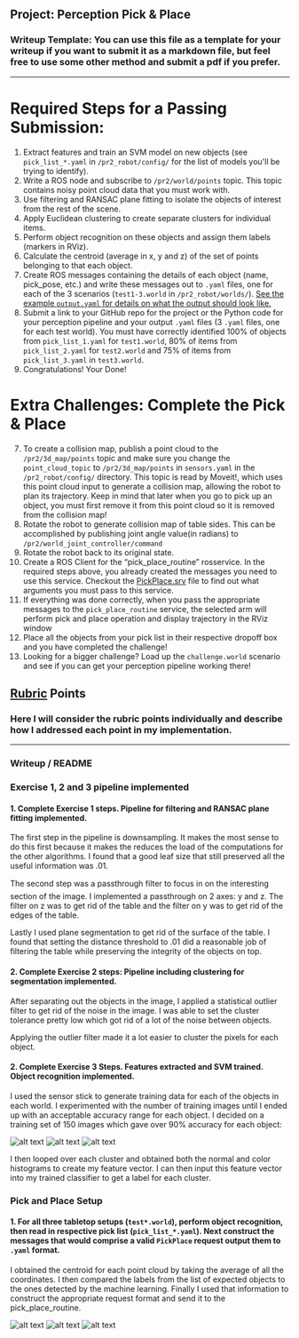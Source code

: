 ## Project: Perception Pick & Place
### Writeup Template: You can use this file as a template for your writeup if you want to submit it as a markdown file, but feel free to use some other method and submit a pdf if you prefer.

---


# Required Steps for a Passing Submission:
1. Extract features and train an SVM model on new objects (see `pick_list_*.yaml` in `/pr2_robot/config/` for the list of models you'll be trying to identify). 
2. Write a ROS node and subscribe to `/pr2/world/points` topic. This topic contains noisy point cloud data that you must work with.
3. Use filtering and RANSAC plane fitting to isolate the objects of interest from the rest of the scene.
4. Apply Euclidean clustering to create separate clusters for individual items.
5. Perform object recognition on these objects and assign them labels (markers in RViz).
6. Calculate the centroid (average in x, y and z) of the set of points belonging to that each object.
7. Create ROS messages containing the details of each object (name, pick_pose, etc.) and write these messages out to `.yaml` files, one for each of the 3 scenarios (`test1-3.world` in `/pr2_robot/worlds/`).  [See the example `output.yaml` for details on what the output should look like.](https://github.com/udacity/RoboND-Perception-Project/blob/master/pr2_robot/config/output.yaml)  
8. Submit a link to your GitHub repo for the project or the Python code for your perception pipeline and your output `.yaml` files (3 `.yaml` files, one for each test world).  You must have correctly identified 100% of objects from `pick_list_1.yaml` for `test1.world`, 80% of items from `pick_list_2.yaml` for `test2.world` and 75% of items from `pick_list_3.yaml` in `test3.world`.
9. Congratulations!  Your Done!

# Extra Challenges: Complete the Pick & Place
7. To create a collision map, publish a point cloud to the `/pr2/3d_map/points` topic and make sure you change the `point_cloud_topic` to `/pr2/3d_map/points` in `sensors.yaml` in the `/pr2_robot/config/` directory. This topic is read by Moveit!, which uses this point cloud input to generate a collision map, allowing the robot to plan its trajectory.  Keep in mind that later when you go to pick up an object, you must first remove it from this point cloud so it is removed from the collision map!
8. Rotate the robot to generate collision map of table sides. This can be accomplished by publishing joint angle value(in radians) to `/pr2/world_joint_controller/command`
9. Rotate the robot back to its original state.
10. Create a ROS Client for the “pick_place_routine” rosservice.  In the required steps above, you already created the messages you need to use this service. Checkout the [PickPlace.srv](https://github.com/udacity/RoboND-Perception-Project/tree/master/pr2_robot/srv) file to find out what arguments you must pass to this service.
11. If everything was done correctly, when you pass the appropriate messages to the `pick_place_routine` service, the selected arm will perform pick and place operation and display trajectory in the RViz window
12. Place all the objects from your pick list in their respective dropoff box and you have completed the challenge!
13. Looking for a bigger challenge?  Load up the `challenge.world` scenario and see if you can get your perception pipeline working there!

## [Rubric](https://review.udacity.com/#!/rubrics/1067/view) Points
### Here I will consider the rubric points individually and describe how I addressed each point in my implementation.  

---
### Writeup / README

### Exercise 1, 2 and 3 pipeline implemented
#### 1. Complete Exercise 1 steps. Pipeline for filtering and RANSAC plane fitting implemented.

The first step in the pipeline is downsampling. It makes the most sense to do this first because it makes the reduces the load of the computations for the other algorithms. I found that a good leaf size that still preserved all the useful information was .01.

The second step was a passthrough filter to focus in on the interesting section of the image. I implemented a passthrough on 2 axes: y and z. The filter on z was to get rid of the table and the filter on y was to get rid of the edges of the table.

Lastly I used plane segmentation to get rid of the surface of the table. I found that setting the distance threshold to .01 did a reasonable job of filtering the table while preserving the integrity of the objects on top.


#### 2. Complete Exercise 2 steps: Pipeline including clustering for segmentation implemented.  

After separating out the objects in the image, I applied a statistical outlier filter to get rid of the noise in the image. I was able to set the cluster tolerance pretty low which got rid of a lot of the noise between objects. 

Applying the outlier filter made it a lot easier to cluster the pixels for each object.


#### 2. Complete Exercise 3 Steps.  Features extracted and SVM trained.  Object recognition implemented.

I used the sensor stick to generate training data for each of the objects in each world. I experimented with the number of training images until I ended up with an acceptable accuracy range for each object. I decided on a training set of 150 images which gave over 90% accuracy for each object:

[image1]: ./screenshots/accuracy1.PNG
[image2]: ./screenshots/accuracy2.PNG
[image3]: ./screenshots/accuracy3.PNG

![alt text][image1]
![alt text][image2]
![alt text][image3]

I then looped over each cluster and obtained both the normal and color histograms to create my feature vector. I can then input this feature vector into my trained classifier to get a label for each cluster.


### Pick and Place Setup

#### 1. For all three tabletop setups (`test*.world`), perform object recognition, then read in respective pick list (`pick_list_*.yaml`). Next construct the messages that would comprise a valid `PickPlace` request output them to `.yaml` format.

I obtained the centroid for each point cloud by taking the average of all the coordinates. I then compared the labels from the list of expected objects to the ones detected by the machine learning. Finally I used that information to construct the appropriate request format and send it to the pick_place_routine.


[image4]: ./screenshots/labels1.PNG
[image5]: ./screenshots/labels2.PNG
[image6]: ./screenshots/labels3.PNG

![alt text][image4]
![alt text][image5]
![alt text][image6]




